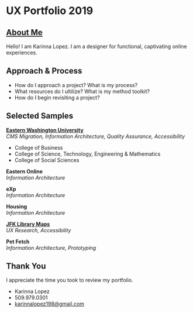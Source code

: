 # UX Portfolio 2019

## [About Me](https://github.com/klopez10/ux-portfolio/wiki/Bio)
Hello! I am Karinna Lopez. I am a designer for functional, captivating online experiences.

## Approach & Process
* How do I approach a project? What is my process?
* What resources do I ultilize? What is my method toolkit?
* How do I begin revisiting a project?

## Selected Samples
**[Eastern Washington University](https://www.ewu.edu/)**  
*CMS Migration, Information Architecture, Quality Assurance, Accessibility*
* College of Business
* College of Science, Technology, Engineering & Mathematics
* College of Social Sciences

**Eastern Online**  
*Information Architecture*

**eXp**  
*Information Architecture*

**Housing**  
*Information Architecture*

**[JFK Library Maps](https://projects.invisionapp.com/d/main?origin=v7#/projects/boards/6596359)**  
*UX Research, Accessibility*

**Pet Fetch**  
*Information Architecture, Prototyping*

## Thank You
I appreciate the time you took to review my portfolio.  
* Karinna Lopez
* 509.979.0301
* karinnalopez198@gmail.com
